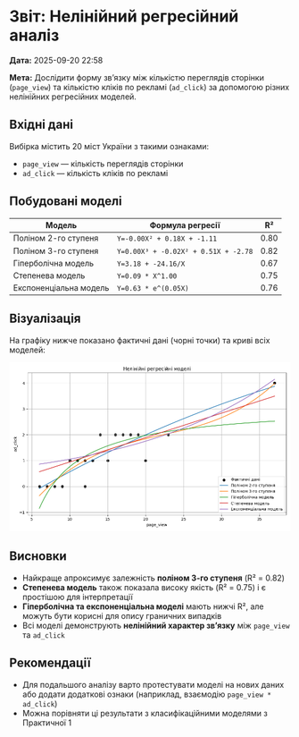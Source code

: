 # Звіт: Нелінійний регресійний аналіз

**Дата:** 2025-09-20 22:58

**Мета:** Дослідити форму зв’язку між кількістю переглядів сторінки (`page_view`) та кількістю кліків по рекламі (`ad_click`) за допомогою різних нелінійних регресійних моделей.

## Вхідні дані

Вибірка містить 20 міст України з такими ознаками:

- `page_view` — кількість переглядів сторінки
- `ad_click` — кількість кліків по рекламі

## Побудовані моделі

| Модель | Формула регресії | R² |
|--------|------------------|----|
| Поліном 2-го ступеня | `Y=-0.00X² + 0.18X + -1.11` | 0.80 |
| Поліном 3-го ступеня | `Y=0.00X³ + -0.02X² + 0.51X + -2.78` | 0.82 |
| Гіперболічна модель | `Y=3.18 + -24.16/X` | 0.67 |
| Степенева модель | `Y=0.09 * X^1.00` | 0.75 |
| Експоненціальна модель | `Y=0.63 * e^(0.05X)` | 0.76 |

## Візуалізація

На графіку нижче показано фактичні дані (чорні точки) та криві всіх моделей:

![Нелінійні регресійні моделі](nonlinear_models.png)

## Висновки

- Найкраще апроксимує залежність **поліном 3-го ступеня** (R² = 0.82)
- **Степенева модель** також показала високу якість (R² = 0.75) і є простішою для інтерпретації
- **Гіперболічна та експоненціальна моделі** мають нижчі R², але можуть бути корисні для опису граничних випадків
- Всі моделі демонструють **нелінійний характер зв’язку** між `page_view` та `ad_click`

## Рекомендації

- Для подальшого аналізу варто протестувати моделі на нових даних або додати додаткові ознаки (наприклад, взаємодію `page_view * ad_click`)
- Можна порівняти ці результати з класифікаційними моделями з Практичної 1


